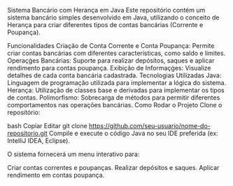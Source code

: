 Sistema Bancário com Herança em Java
Este repositório contém um sistema bancário simples desenvolvido em Java, utilizando o conceito de Herança para criar diferentes tipos de contas bancárias (Corrente e Poupança).

Funcionalidades
Criação de Conta Corrente e Conta Poupança: Permite criar contas bancárias com diferentes características, como saldo e limites.
Operaçġes Bancárias: Suporte para realizar depósitos, saques e aplicar rendimento para contas poupança.
Exibição de Informaçġes: Visualize detalhes de cada conta bancária cadastrada.
Tecnologias Utilizadas
Java: Linguagem de programação utilizada para implementar a lógica do sistema.
Herança: Utilização de classes base e derivadas para implementar os tipos de contas.
Polimorfismo: Sobrecarga de métodos para permitir diferentes comportamentos nas operações bancárias.
Como Rodar o Projeto
Clone o repositório:

bash
Copiar
Editar
git clone https://github.com/seu-usuario/nome-do-repositorio.git
Compile e execute o código Java no seu IDE preferida (ex: IntelliJ IDEA, Eclipse).

O sistema fornecerá um menu interativo para:

Criar contas correntes e poupanças.
Realizar depósitos e saques.
Aplicar rendimento em contas poupança.
